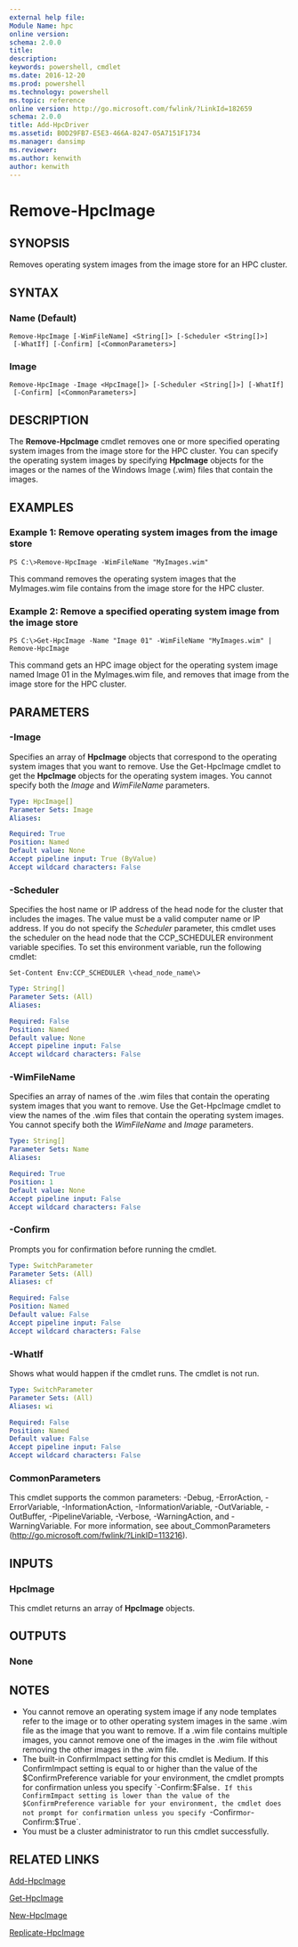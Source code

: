```yaml
---
external help file:
Module Name: hpc
online version:
schema: 2.0.0
title:
description:
keywords: powershell, cmdlet
ms.date: 2016-12-20
ms.prod: powershell
ms.technology: powershell
ms.topic: reference
online version: http://go.microsoft.com/fwlink/?LinkId=182659
schema: 2.0.0
title: Add-HpcDriver
ms.assetid: B0D29FB7-E5E3-466A-8247-05A7151F1734
ms.manager: dansimp
ms.reviewer:
ms.author: kenwith
author: kenwith
---
```


# Remove-HpcImage

## SYNOPSIS
Removes operating system images from the image store for an HPC cluster.

## SYNTAX

### Name (Default)
```
Remove-HpcImage [-WimFileName] <String[]> [-Scheduler <String[]>]
 [-WhatIf] [-Confirm] [<CommonParameters>]
```

### Image
```
Remove-HpcImage -Image <HpcImage[]> [-Scheduler <String[]>] [-WhatIf]
 [-Confirm] [<CommonParameters>]
```

## DESCRIPTION
The **Remove-HpcImage** cmdlet removes one or more specified operating system images from the image store for the HPC cluster.
You can specify the operating system images by specifying **HpcImage** objects for the images or the names of the Windows Image (.wim) files that contain the images.

## EXAMPLES

### Example 1: Remove operating system images from the image store
```
PS C:\>Remove-HpcImage -WimFileName "MyImages.wim"
```

This command removes the operating system images that the MyImages.wim file contains from the image store for the HPC cluster.

### Example 2: Remove a specified operating system image from the image store
```
PS C:\>Get-HpcImage -Name "Image 01" -WimFileName "MyImages.wim" | Remove-HpcImage
```

This command gets an HPC image object for the operating system image named Image 01 in the MyImages.wim file, and removes that image from the image store for the HPC cluster.

## PARAMETERS

### -Image
Specifies an array of **HpcImage** objects that correspond to the operating system images that you want to remove.
Use the Get-HpcImage cmdlet to get the **HpcImage** objects for the operating system images.
You cannot specify both the *Image* and *WimFileName* parameters.

```yaml
Type: HpcImage[]
Parameter Sets: Image
Aliases:

Required: True
Position: Named
Default value: None
Accept pipeline input: True (ByValue)
Accept wildcard characters: False
```

### -Scheduler
Specifies the host name or IP address of the head node for the cluster that includes the images.
The value must be a valid computer name or IP address.
If you do not specify the *Scheduler* parameter, this cmdlet uses the scheduler on the head node that the CCP_SCHEDULER environment variable specifies.
To set this environment variable, run the following cmdlet:

`Set-Content Env:CCP_SCHEDULER \<head_node_name\>`

```yaml
Type: String[]
Parameter Sets: (All)
Aliases:

Required: False
Position: Named
Default value: None
Accept pipeline input: False
Accept wildcard characters: False
```

### -WimFileName
Specifies an array of names of the .wim files that contain the operating system images that you want to remove.
Use the Get-HpcImage cmdlet to view the names of the .wim files that contain the operating system images.
You cannot specify both the *WimFileName* and *Image* parameters.

```yaml
Type: String[]
Parameter Sets: Name
Aliases:

Required: True
Position: 1
Default value: None
Accept pipeline input: False
Accept wildcard characters: False
```

### -Confirm
Prompts you for confirmation before running the cmdlet.

```yaml
Type: SwitchParameter
Parameter Sets: (All)
Aliases: cf

Required: False
Position: Named
Default value: False
Accept pipeline input: False
Accept wildcard characters: False
```

### -WhatIf
Shows what would happen if the cmdlet runs.
The cmdlet is not run.

```yaml
Type: SwitchParameter
Parameter Sets: (All)
Aliases: wi

Required: False
Position: Named
Default value: False
Accept pipeline input: False
Accept wildcard characters: False
```

### CommonParameters
This cmdlet supports the common parameters: -Debug, -ErrorAction, -ErrorVariable, -InformationAction, -InformationVariable, -OutVariable, -OutBuffer, -PipelineVariable, -Verbose, -WarningAction, and -WarningVariable. For more information, see about_CommonParameters (http://go.microsoft.com/fwlink/?LinkID=113216).

## INPUTS

### HpcImage
This cmdlet returns an array of **HpcImage** objects.

## OUTPUTS

### None

## NOTES
* You cannot remove an operating system image if any node templates refer to the image or to other operating system images in the same .wim file as the image that you want to remove. If a .wim file contains multiple images, you cannot remove one of the images in the .wim file without removing the other images in the .wim file.
* The built-in ConfirmImpact setting for this cmdlet is Medium. If this ConfirmImpact setting is equal to or higher than the value of the $ConfirmPreference variable for your environment, the cmdlet prompts for confirmation unless you specify `-Confirm:$False`. If this ConfirmImpact setting is lower than the value of the $ConfirmPreference variable for your environment, the cmdlet does not prompt for confirmation unless you specify `-Confirm` or `-Confirm:$True`.
* You must be a cluster administrator to run this cmdlet successfully.

## RELATED LINKS

[Add-HpcImage](./Add-HpcImage.md)

[Get-HpcImage](./Get-HpcImage.md)

[New-HpcImage](./New-HpcImage.md)

[Replicate-HpcImage](./Replicate-HpcImage.md)
